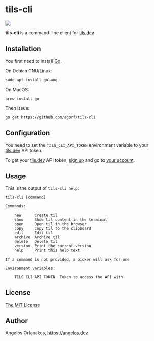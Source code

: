# tils-cli

![](https://img.shields.io/github/v/tag/agorf/tils-cli?label=version&sort=semver)

**tils-cli** is a command-line client for [tils.dev][]

[tils.dev]: https://tils.dev/

## Installation

You first need to install [Go](https://golang.org/).

On Debian GNU/Linux:

```shell
sudo apt install golang
```

On MacOS:

```shell
brew install go
```

Then issue:

```shell
go get https://github.com/agorf/tils-cli
```

## Configuration

You need to set the `TILS_CLI_API_TOKEN` environment variable to your [tils.dev][] API token.

To get your [tils.dev][] API token, [sign up][] and go to [your account][account].

[sign up]: https://tils.dev/signup
[account]: https://tils.dev/account

## Usage

This is the output of `tils-cli help`:

```plaintext
tils-cli [command]

Commands:

    new      Create til
    show     Show til content in the terminal
    open     Open til in the browser
    copy     Copy til to the clipboard
    edit     Edit til
    archive  Archive til
    delete   Delete til
    version  Print the current version
    help     Print this help text

If a command is not provided, a picker will ask for one

Environment variables:

    TILS_CLI_API_TOKEN  Token to access the API with
```

## License

[The MIT License][]

[The MIT License]: https://github.com/agorf/tils-cli/blob/master/LICENSE.txt

## Author

Angelos Orfanakos, <https://angelos.dev>
